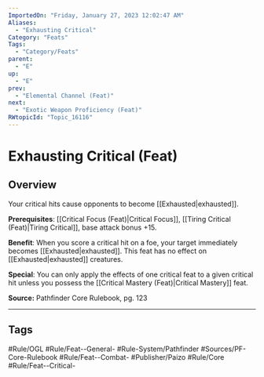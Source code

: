 ```yaml
---
ImportedOn: "Friday, January 27, 2023 12:02:47 AM"
Aliases:
  - "Exhausting Critical"
Category: "Feats"
Tags:
  - "Category/Feats"
parent:
  - "E"
up:
  - "E"
prev:
  - "Elemental Channel (Feat)"
next:
  - "Exotic Weapon Proficiency (Feat)"
RWtopicId: "Topic_16116"
---
```

# Exhausting Critical (Feat)
## Overview
Your critical hits cause opponents to become [[Exhausted|exhausted]].

**Prerequisites**: [[Critical Focus (Feat)|Critical Focus]], [[Tiring Critical (Feat)|Tiring Critical]], base attack bonus +15.

**Benefit**: When you score a critical hit on a foe, your target immediately becomes [[Exhausted|exhausted]]. This feat has no effect on [[Exhausted|exhausted]] creatures.

**Special**: You can only apply the effects of one critical feat to a given critical hit unless you possess the [[Critical Mastery (Feat)|Critical Mastery]] feat.

**Source:** Pathfinder Core Rulebook, pg. 123


---
## Tags
#Rule/OGL #Rule/Feat--General- #Rule-System/Pathfinder #Sources/PF-Core-Rulebook #Rule/Feat--Combat- #Publisher/Paizo #Rule/Core #Rule/Feat--Critical-

